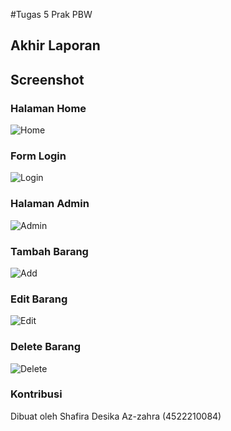 #Tugas 5 Prak PBW 
## Akhir Laporan
## Screenshot
### Halaman Home
![Home](https://github.com/user-attachments/assets/570b7de7-e939-4845-9359-239807ab916b)

### Form Login
![Login](https://github.com/user-attachments/assets/a80f762e-21c0-40b3-840e-903923e6da91)

### Halaman Admin
![Admin](https://github.com/user-attachments/assets/cabb5d97-959d-4a7d-9c92-1686e93cb6b5)

### Tambah Barang
![Add](https://github.com/user-attachments/assets/ec68057f-7156-409b-881a-d00e8c0a4d06)

### Edit Barang
![Edit](https://github.com/user-attachments/assets/6bb7411b-bda1-43a6-bf0c-4f6dd8ae2794)

### Delete Barang
![Delete](https://github.com/user-attachments/assets/8fef0106-6aad-4732-be3a-25cbccf0048f)

### Kontribusi
Dibuat oleh Shafira Desika Az-zahra (4522210084)
